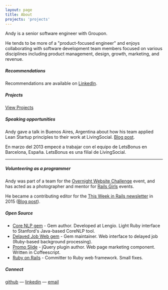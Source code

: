```yaml
---
layout: page
title: About
projects: 'projects'
---
```


Andy is a senior software engineer with Groupon.

He tends to be more of a "product-focused engineer" and enjoys collaborating with software development team members focused on various disciplines including product management, design, growth, marketing, and revenue.



##### Recommendations

Recommendations are available on [LinkedIn](http://linkedin.com/in/andyatkinson/).

##### Projects

[View Projects](/projects)

##### Speaking opportunities
Andy gave a talk in Buenos Aires, Argentina about how his team applied Lean Startup principles to their work at LivingSocial. [Blog post](/blog/2013/11/27/rubyconf-argentina-2012/).

En marzo del 2013 empecé a trabajar con el equipo de LetsBonus en Barcelona, España. LetsBonus es una filial de LivingSocial.

<script async class="speakerdeck-embed" data-id="b951eb0086a70130f51612313d145db7" data-ratio="1.33333333333333" src="//speakerdeck.com/assets/embed.js"></script>

<hr/>

##### Volunteering as a programmer

Andy was part of a team for the [Overnight Website Challenge](http://overnightwebsitechallenge.com/) event, and has acted as a photographer and mentor for [Rails Girls](http://railsgirls.com/) events.

He became a contributing editor for the [This Week in Rails newsletter](https://rails-weekly.ongoodbits.com/) in 2015 ([Blog post](http://andyatkinson.com/blog/2017/04/21/this-week-in-rails)).

##### Open Source

 * [Core NLP gem](https://github.com/lengio/corenlp) - Gem author. Developed at Lengio. Light Ruby interface to Stanford's Java-based CoreNLP tool.
 * [Delayed Job Web gem](https://github.com/ejschmitt/delayed_job_web) - Gem maintainer. Web interface to delayed job (Ruby-based background processing).
 * [Promo Slide](https://github.com/andyatkinson/promoSlide) - jQuery plugin author. Web page marketing component. Written in Coffeescript.
 * [Ruby on Rails](http://contributors.rubyonrails.org/contributors/andy-atkinson/commits) - Committer to Ruby web framework. Small fixes.

##### Connect

[github](https://github.com/andyatkinson) &mdash; [linkedin](http://www.linkedin.com/in/andyatkinson/) &mdash; <a href="mailto:andyatkinson@gmail.com">email</a>
